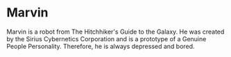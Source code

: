 # Marvin
Marvin is a robot from The Hitchhiker's Guide to the Galaxy. He was created by the Sirius Cybernetics Corporation and is a prototype of a Genuine People Personality. Therefore, he is always depressed and bored.
